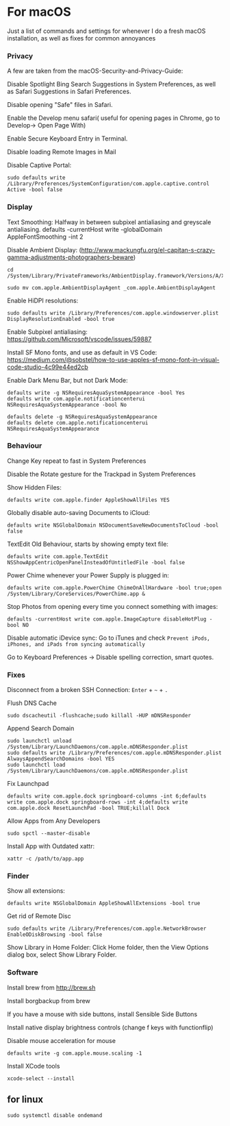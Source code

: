# For macOS
Just a list of commands and settings for whenever I do a fresh macOS installation, as well as fixes for common annoyances

### Privacy

A few are taken from the macOS-Security-and-Privacy-Guide:

Disable Spotlight Bing Search Suggestions in System Preferences, as well as Safari Suggestions in Safari Preferences.

Disable opening "Safe" files in Safari.

Enable the Develop menu safari( useful for opening pages in Chrome, go to Develop-> Open Page With)

Enable Secure Keyboard Entry in Terminal.

Disable loading Remote Images in Mail

Disable Captive Portal:
```
sudo defaults write /Library/Preferences/SystemConfiguration/com.apple.captive.control Active -bool false
```
### Display
Text Smoothing: Halfway in between subpixel antialiasing and greyscale antialiasing.
defaults -currentHost write -globalDomain AppleFontSmoothing -int 2

Disable Ambient Display: (http://www.mackungfu.org/el-capitan-s-crazy-gamma-adjustments-photographers-beware)

```
cd /System/Library/PrivateFrameworks/AmbientDisplay.framework/Versions/A/XPCServices/com.apple.AmbientDisplayAgent.xpc/Contents/MacOS/

sudo mv com.apple.AmbientDisplayAgent _com.apple.AmbientDisplayAgent
```
Enable HiDPI resolutions:
```
sudo defaults write /Library/Preferences/com.apple.windowserver.plist DisplayResolutionEnabled -bool true
```

Enable Subpixel antialiasing: https://github.com/Microsoft/vscode/issues/59887

Install SF Mono fonts, and use as default in VS Code: https://medium.com/@sobstel/how-to-use-apples-sf-mono-font-in-visual-code-studio-4c99e44ed2cb

Enable Dark Menu Bar, but not Dark Mode:

```
defaults write -g NSRequiresAquaSystemAppearance -bool Yes
defaults write com.apple.notificationcenterui NSRequiresAquaSystemAppearance -bool No

defaults delete -g NSRequiresAquaSystemAppearance
defaults delete com.apple.notificationcenterui NSRequiresAquaSystemAppearance
```

### Behaviour

Change Key repeat	to fast in System Preferences

Disable the Rotate gesture for the Trackpad in System Preferences

Show Hidden Files:
```
defaults write com.apple.finder AppleShowAllFiles YES
```

Globally disable auto-saving Documents to iCloud:
```
defaults write NSGlobalDomain NSDocumentSaveNewDocumentsToCloud -bool false
```

TextEdit Old Behaviour, starts by showing empty text file:
```
defaults write com.apple.TextEdit NSShowAppCentricOpenPanelInsteadOfUntitledFile -bool false
```

Power Chime whenever your Power Supply is plugged in:
```
defaults write com.apple.PowerChime ChimeOnAllHardware -bool true;open /System/Library/CoreServices/PowerChime.app &
```

Stop Photos from opening every time you connect something with images:
```
defaults -currentHost write com.apple.ImageCapture disableHotPlug -bool NO
```
Disable automatic iDevice sync:
Go to iTunes and check `Prevent iPods, iPhones, and iPads from syncing automatically`


Go to Keyboard Preferences -> Disable spelling correction, smart quotes.
### Fixes

Disconnect from a broken SSH Connection:
`Enter` + `~` + `.`

Flush DNS Cache
```
sudo dscacheutil -flushcache;sudo killall -HUP mDNSResponder
```
Append Search Domain
```
sudo launchctl unload /System/Library/LaunchDaemons/com.apple.mDNSResponder.plist
sudo defaults write /Library/Preferences/com.apple.mDNSResponder.plist AlwaysAppendSearchDomains -bool YES
sudo launchctl load /System/Library/LaunchDaemons/com.apple.mDNSResponder.plist
```

Fix Launchpad
```
defaults write com.apple.dock springboard-columns -int 6;defaults write com.apple.dock springboard-rows -int 4;defaults write com.apple.dock ResetLaunchPad -bool TRUE;killall Dock
```

Allow Apps from Any Developers
```
sudo spctl --master-disable
```

Install App with Outdated xattr:
```
xattr -c /path/to/app.app
```

### Finder

Show all extensions:
```
defaults write NSGlobalDomain AppleShowAllExtensions -bool true
```
Get rid of Remote Disc
```
sudo defaults write /Library/Preferences/com.apple.NetworkBrowser EnableODiskBrowsing -bool false
```
Show Library in Home Folder:
Click Home folder, then the View Options dialog box, select Show Library Folder.	


### Software

Install brew from http://brew.sh

Install borgbackup from brew

If you have a mouse with side buttons, install Sensible Side Buttons

Install native display brightness controls (change f keys with functionflip)

Disable mouse acceleration for mouse
```
defaults write -g com.apple.mouse.scaling -1
```

Install XCode tools
```
xcode-select --install
```
## for linux
```
sudo systemctl disable ondemand
```
